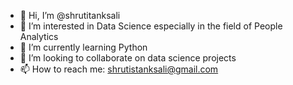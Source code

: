 - 👋 Hi, I’m @shrutitanksali
- 👀 I’m interested in Data Science especially in the field of People Analytics
- 🌱 I’m currently learning Python
- 💞️ I’m looking to collaborate on data science projects
- 📫 How to reach me: shrutistanksali@gmail.com

<!---
shrutitanksali/shrutitanksali is a ✨ special ✨ repository because its `README.md` (this file) appears on your GitHub profile.
You can click the Preview link to take a look at your changes.
--->
